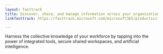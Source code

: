 ```yaml
---
layout: fasttrack
title: Discover, share, and manage information across your organization
linkfasttrack: https://fasttrack.microsoft.com/microsoft365/productivitylibrary/Discover-share-and-manage-information-across-your-organization 

---
```

Harness the collective knowledge of your workforce by tapping into the power of integrated tools, secure shared workspaces, and artificial intelligence.